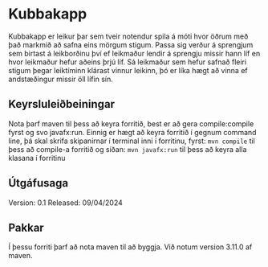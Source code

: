 # Kubbakapp

Kubbakapp er leikur þar sem tveir notendur spila á móti hvor öðrum með það markmið 
að safna eins mörgum stigum. Passa sig verður á sprengjum sem birtast á leikborðinu 
því ef leikmaður lendir á sprengju missir hann líf en hvor leikmaður hefur aðeins 
þrjú líf. Sá leikmaður sem hefur safnað fleiri stigum þegar leiktíminn klárast vinnur
leikinn, þó er líka hægt að vinna ef andstæðingur missir öll lífin sín.

## Keyrsluleiðbeiningar

Nota þarf maven til þess að keyra forritið, best er að gera compile:compile fyrst og svo 
javafx:run. Einnig er hægt að keyra forritið í gegnum command line, þá skal skrifa skipanirnar í 
terminal inni í forritinu, fyrst: 
`mvn compile` til þess að compile-a forritið 
og síðan: 
`mvn javafx:run` til þess að keyra alla klasana í forritinu

## Útgáfusaga

Version: 0.1
Released: 09/04/2024

## Pakkar

Í þessu forriti þarf að nota maven til að byggja. Við notum version 3.11.0 af maven.